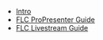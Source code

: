 - [Intro](README)
- [FLC ProPresenter Guide](flc-propresenter.md)
- [FLC Livestream Guide](flc-livestream.md)